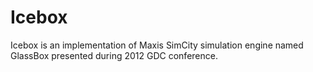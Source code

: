 # Icebox
Icebox is an implementation of Maxis SimCity simulation engine named GlassBox presented during 2012 GDC conference.
